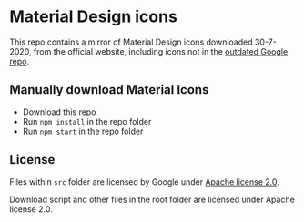 # Material Design icons

This repo contains a mirror of Material Design icons downloaded 30-7-2020, from the official website, including icons not in the [outdated Google repo](https://github.com/google/material-design-icons).

## Manually download Material Icons

- Download this repo
- Run `npm install` in the repo folder
- Run `npm start` in the repo folder

## License

Files within `src` folder are licensed by Google under [Apache license 2.0](https://material.io/resources/icons/).

Download script and other files in the root folder are licensed under Apache license 2.0.
